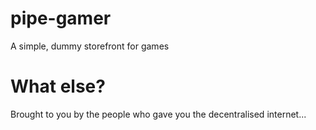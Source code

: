 # pipe-gamer
A simple, dummy storefront for games
# What else?
Brought to you by the people who gave you the decentralised internet...

